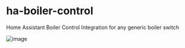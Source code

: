 # ha-boiler-control
Home Assistant Boiler Control Integration for any generic boiler switch

![image](https://github.com/user-attachments/assets/d3f32f72-eceb-4462-8c1e-10e9fd03b4c5)
